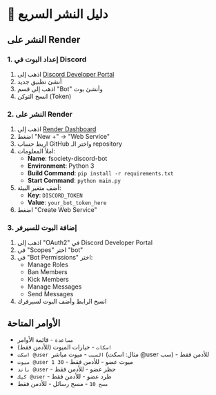 # 🚀 دليل النشر السريع

## النشر على Render

### 1. إعداد البوت في Discord
1. اذهب إلى [Discord Developer Portal](https://discord.com/developers/applications)
2. أنشئ تطبيق جديد
3. اذهب إلى قسم "Bot" وأنشئ بوت
4. انسخ التوكن (Token)

### 2. النشر على Render
1. اذهب إلى [Render Dashboard](https://dashboard.render.com/)
2. اضغط "New +" → "Web Service"
3. اربط حساب GitHub واختر الـ repository
4. املأ المعلومات:
   - **Name**: fsociety-discord-bot
   - **Environment**: Python 3
   - **Build Command**: `pip install -r requirements.txt`
   - **Start Command**: `python main.py`
5. أضف متغير البيئة:
   - **Key**: `DISCORD_TOKEN`
   - **Value**: `your_bot_token_here`
6. اضغط "Create Web Service"

### 3. إضافة البوت للسيرفر
1. اذهب إلى "OAuth2" في Discord Developer Portal
2. في "Scopes" اختر "bot"
3. في "Bot Permissions" اختر:
   - Manage Roles
   - Ban Members
   - Kick Members
   - Manage Messages
   - Send Messages
4. انسخ الرابط وأضف البوت لسيرفرك

## الأوامر المتاحة
- `مساعدة` - قائمة الأوامر
- `اسكات` - خيارات الميوت (للأدمن فقط)
- `اسكت @user السبب` - ميوت مباشر (مثال: اسكت @user سب) - للأدمن فقط
- `ميوت @user 1 30` - ميوت عضو - للأدمن فقط
- `باند @user` - حظر عضو - للأدمن فقط
- `كيك @user` - طرد عضو - للأدمن فقط
- `مسح 10` - مسح رسائل - للأدمن فقط 